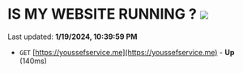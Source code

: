 # IS MY WEBSITE RUNNING ? [![](https://img.shields.io/static/v1?label=Sponsor&message=%E2%9D%A4&logo=GitHub&color=%23fe8e86)](https://github.com/sponsors/<username>)

Last updated: **1/19/2024, 10:39:59 PM**

- `GET` [https://youssefservice.me](https://youssefservice.me) - **Up** (140ms)
